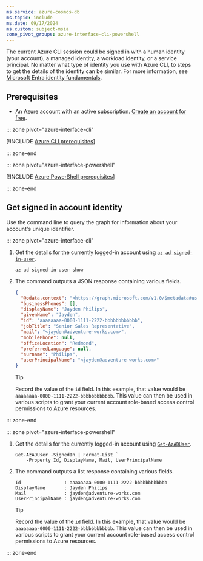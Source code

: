 ```yaml
---
ms.service: azure-cosmos-db
ms.topic: include
ms.date: 09/17/2024
ms.custom: subject-msia
zone_pivot_groups: azure-interface-cli-powershell
---
```


The current Azure CLI session could be signed in with a human identity (your account), a managed identity, a workload identity, or a service principal. No matter what type of identity you use with Azure CLI, to steps to get the details of the identity can be similar. For more information, see [Microsoft Entra identity fundamentals](/entra/fundamentals/identity-fundamental-concepts#identity).

## Prerequisites

- An Azure account with an active subscription. [Create an account for free](https://azure.microsoft.com/free/?WT.mc_id=A261C142F).

::: zone pivot="azure-interface-cli"

[!INCLUDE [Azure CLI prerequisites](~/reusable-content/azure-cli/azure-cli-prepare-your-environment-no-header.md)]

::: zone-end

::: zone pivot="azure-interface-powershell"

[!INCLUDE [Azure PowerShell prerequisites](~/reusable-content/azure-powershell/azure-powershell-requirements-no-header.md)]

::: zone-end

## Get signed in account identity

Use the command line to query the graph for information about your account's unique identifier.

::: zone pivot="azure-interface-cli"

1. Get the details for the currently logged-in account using [`az ad signed-in-user`](/cli/azure/ad/signed-in-user#az-ad-signed-in-user-show).

    ```azurecli-interactive
    az ad signed-in-user show
    ```

1. The command outputs a JSON response containing various fields.

    ```json
    {
      "@odata.context": "<https://graph.microsoft.com/v1.0/$metadata#users/$entity>",
      "businessPhones": [],
      "displayName": "Jayden Philips",
      "givenName": "Jayden",
      "id": "aaaaaaaa-0000-1111-2222-bbbbbbbbbbbb",
      "jobTitle": "Senior Sales Representative",
      "mail": "<jayden@adventure-works.com>",
      "mobilePhone": null,
      "officeLocation": "Redmond",
      "preferredLanguage": null,
      "surname": "Philips",
      "userPrincipalName": "<jayden@adventure-works.com>"
    }
    ```

    > [!TIP]
    > Record the value of the `id` field. In this example, that value would be `aaaaaaaa-0000-1111-2222-bbbbbbbbbbbb`. This value can then be used in various scripts to grant your current account role-based access control permissions to Azure resources.

::: zone-end

::: zone pivot="azure-interface-powershell"

1. Get the details for the currently logged-in account using [`Get-AzADUser`](/powershell/module/az.resources/get-azaduser).

    ```azurepowershell-interactive
    Get-AzADUser -SignedIn | Format-List `
        -Property Id, DisplayName, Mail, UserPrincipalName
    ```

1. The command outputs a list response containing various fields.

    ```output
    Id                : aaaaaaaa-0000-1111-2222-bbbbbbbbbbbb
    DisplayName       : Jayden Philips
    Mail              : jayden@adventure-works.com
    UserPrincipalName : jayden@adventure-works.com
    ```

    > [!TIP]
    > Record the value of the `id` field. In this example, that value would be `aaaaaaaa-0000-1111-2222-bbbbbbbbbbbb`. This value can then be used in various scripts to grant your current account role-based access control permissions to Azure resources.

::: zone-end
